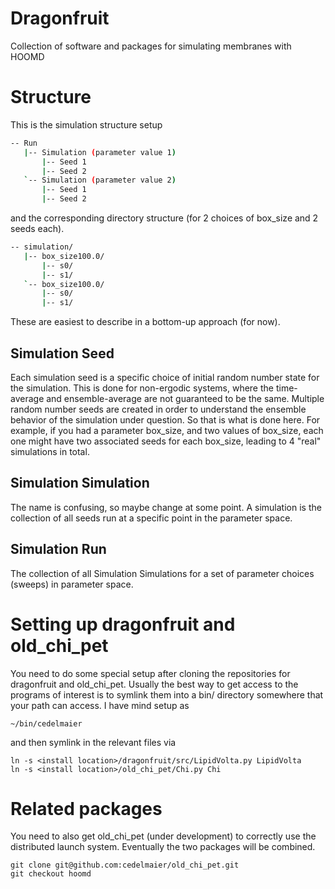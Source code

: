 # Dragonfruit
Collection of software and packages for simulating membranes with HOOMD

# Structure
This is the simulation structure setup
```bash
-- Run
   |-- Simulation (parameter value 1)
       |-- Seed 1
       |-- Seed 2
   `-- Simulation (parameter value 2)
       |-- Seed 1
       |-- Seed 2
```
and the corresponding directory structure (for 2 choices of box_size and 2 seeds each).

```bash
-- simulation/
   |-- box_size100.0/
       |-- s0/
       |-- s1/
   `-- box_size100.0/
       |-- s0/
       |-- s1/
```


These are easiest to describe in a bottom-up approach (for now).

## Simulation Seed
Each simulation seed is a specific choice of initial random number state for the simulation. This is done
for non-ergodic systems, where the time-average and ensemble-average are not guaranteed to be the same.
Multiple random number seeds are created in order to understand the ensemble behavior of the simulation under
question. So that is what is done here. For example, if you had a parameter box_size, and two values of box_size,
each one might have two associated seeds for each box_size, leading to 4 "real" simulations in total.

## Simulation Simulation
The name is confusing, so maybe change at some point. A simulation is the collection of all seeds run at a specific
point in the parameter space.

## Simulation Run
The collection of all Simulation Simulations for a set of parameter choices (sweeps) in parameter space.

# Setting up dragonfruit and old_chi_pet
You need to do some special setup after cloning the repositories for dragonfruit and old_chi_pet. Usually the
best way to get access to the programs of interest is to symlink them into a bin/ directory somewhere that your
path can access. I have mind setup as

    ~/bin/cedelmaier

and then symlink in the relevant files via

    ln -s <install location>/dragonfruit/src/LipidVolta.py LipidVolta
    ln -s <install location>/old_chi_pet/Chi.py Chi

# Related packages
You need to also get old_chi_pet (under development) to correctly use the
distributed launch system. Eventually the two packages will be combined.

    git clone git@github.com:cedelmaier/old_chi_pet.git
    git checkout hoomd
